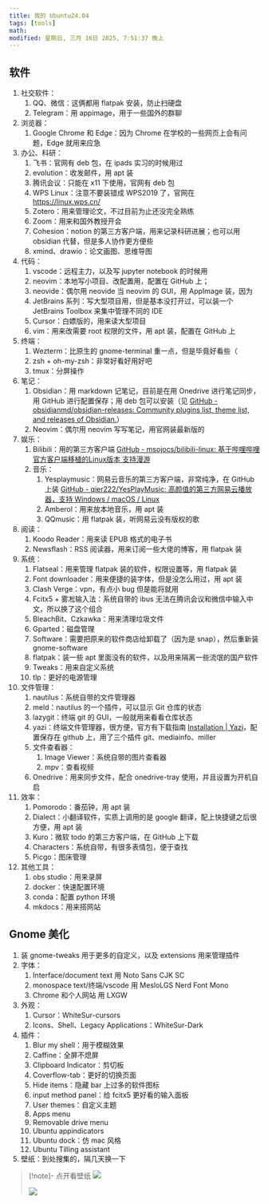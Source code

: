 ```yaml
---
title: 我的 Ubuntu24.04
tags: [tools]
math:
modified: 星期日, 三月 16日 2025, 7:51:37 晚上
---
```


## 软件

1. 社交软件：
    1. QQ、微信：这俩都用 flatpak 安装，防止扫硬盘
    2. Telegram：用 appimage，用于一些国外的群聊
2. 浏览器：
    1. Google Chrome 和 Edge：因为 Chrome 在学校的一些网页上会有问题，Edge 就用来应急
3. 办公、科研：
    1. 飞书：官网有 deb 包，在 ipads 实习的时候用过
    2. evolution：收发邮件，用 apt 装
    3. 腾讯会议：只能在 x11 下使用，官网有 deb 包
    4. WPS Linux：注意不要装错成 WPS2019 了，官网在 <https://linux.wps.cn/>
    5. Zotero：用来管理论文，不过目前为止还没完全熟练
    6. Zoom：用来和国外教授开会
    7. Cohesion：notion 的第三方客户端，用来记录科研进展；也可以用 obsidian 代替，但是多人协作更方便些
    8. xmind、drawio：论文画图、思维导图
4. 代码：
    1. vscode：远程主力，以及写 jupyter notebook 的时候用
    2. neovim：本地写小项目、改配置用，配置在 GitHub 上；
    3. neovide：偶尔用 neovide 当 neovim 的 GUI，用 AppImage 装，因为
    4. JetBrains 系列：写大型项目用，但是基本没打开过，可以装一个 JetBrains Toolbox 来集中管理不同的 IDE
    5. Cursor：白嫖版的，用来读大型项目
    6. vim：用来改需要 root 权限的文件，用 apt 装，配置在 GitHub 上
5. 终端：
    1. Wezterm：比原生的 gnome-terminal 重一点，但是毕竟好看些（
    2. zsh + oh-my-zsh：非常好看好用好吧
    3. tmux：分屏操作
6. 笔记：
    1. Obsidian：用 markdown 记笔记，目前是在用 Onedrive 进行笔记同步，用 GitHub 进行配置保存；用 deb 包可以安装（见 [GitHub - obsidianmd/obsidian-releases: Community plugins list, theme list, and releases of Obsidian.](https://github.com/obsidianmd/obsidian-releases)）
    2. Neovim：偶尔用 neovim 写写笔记，用官网装最新版的
7. 娱乐：
    1. Bilibili：用的第三方客户端 [GitHub - msojocs/bilibili-linux: 基于哔哩哔哩官方客户端移植的Linux版本 支持漫游](https://github.com/msojocs/bilibili-linux)
    2. 音乐：
        1. Yesplaymusic：网易云音乐的第三方客户端，非常纯净，在 GitHub 上装 [GitHub - qier222/YesPlayMusic: 高颜值的第三方网易云播放器，支持 Windows / macOS / Linux](https://github.com/qier222/YesPlayMusic)
        2. Amberol：用来放本地音乐，用 apt 装
        3. QQmusic：用 flatpak 装，听网易云没有版权的歌
8. 阅读：
    1. Koodo Reader：用来读 EPUB 格式的电子书
    2. Newsflash：RSS 阅读器，用来订阅一些大佬的博客，用 flatpak 装
9. 系统：
    1. Flatseal：用来管理 flatpak 装的软件，权限设置等，用 flatpak 装
    2. Font downloader：用来便捷的装字体，但是没怎么用过，用 apt 装
    3. Clash Verge：vpn，有点小 bug 但是能将就用
    4. Fcitx5 + 雾凇输入法：系统自带的 ibus 无法在腾讯会议和微信中输入中文，所以换了这个组合
    5. BleachBit、Czkawka：用来清理垃圾文件
    6. Gparted：磁盘管理
    7. Software：需要把原来的软件商店给卸载了（因为是 snap），然后重新装 gnome-software
    8. flatpak：装一些 apt 里面没有的软件，以及用来隔离一些流氓的国产软件
    9. Tweaks：用来自定义系统
    10. tlp：更好的电源管理
10. 文件管理：
    1. nautilus：系统自带的文件管理器
    2. meld：nautilus 的一个插件，可以显示 Git 仓库的状态
    3. lazygit：终端 git 的 GUI，一般就用来看看仓库状态
    4. yazi：终端文件管理器，很方便，官方有下载指南 [Installation \| Yazi](https://yazi-rs.github.io/docs/installation/)，配置保存在 github 上，用了三个插件 git、mediainfo、miller
    5. 文件查看器：
        1. Image Viewer：系统自带的图片查看器
        2. mpv：查看视频
    6. Onedrive：用来同步文件，配合 onedrive-tray 使用，并且设置为开机自启
11. 效率：
    1. Pomorodo：番茄钟，用 apt 装
    2. Dialect：小翻译软件，实质上调用的是 google 翻译，配上快捷键之后很方便，用 apt 装
    3. Kuro：微软 todo 的第三方客户端，在 GitHub 上下载
    4. Characters：系统自带，有很多表情包，便于查找
    5. Picgo：图床管理
12. 其他工具：
    1. obs studio：用来录屏
    2. docker：快速配置环境
    3. conda：配置 python 环境
    4. mkdocs：用来搭网站

## Gnome 美化

1. 装 gnome-tweaks 用于更多的自定义，以及 extensions 用来管理插件
2. 字体：
    1. Interface/document text 用 Noto Sans CJK SC
    2. monospace text/终端/vscode 用 MesloLGS Nerd Font Mono
    3. Chrome 和个人网站 用 LXGW
3. 外观：
    1. Cursor：WhiteSur-cursors
    2. Icons、Shell、Legacy Applications：WhiteSur-Dark
4. 插件：
    1. Blur my shell：用于模糊效果
    2. Caffine：全屏不熄屏
    3. Clipboard Indicator：剪切板
    4. Coverflow-tab：更好的切换页面
    5. Hide items：隐藏 bar 上过多的软件图标
    6. input method panel：给 fcitx5 更好看的输入面板
    7. User themes：自定义主题
    8. Apps menu
    9. Removable drive menu
    10. Ubuntu appindicators
    11. Ubuntu dock：仿 mac 风格
    12. Ubuntu Tilling assistant
5. 壁纸：到处搜集的，隔几天换一下

> [!note]- 点开看壁纸
> ![](https://cdn.jsdelivr.net/gh/KinnariyaMamaTanha/Images@images/20250316203417556.png)
>
> ![](https://cdn.jsdelivr.net/gh/KinnariyaMamaTanha/Images@images/20250316203452502.png)

